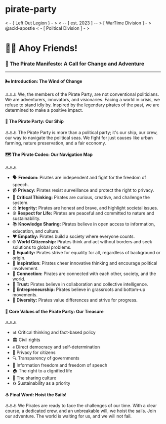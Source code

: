 # pirate-party
&lt; - { Left Out Legion } - > &lt; -- [ est. 2023 ] -- >  [ WarTime Division ] - >  @acid-apostle &lt; - [ Political Division ] - >



🏴‍☠️ **Ahoy Friends!**
=======================

### 🌊 The Pirate Manifesto: A Call for Change and Adventure
------------------------------------------------------------

#### 🌬️ Introduction: The Wind of Change
⚓⚓⚓ We, the members of the Pirate Party, are not conventional politicians. We are adventurers, innovators, and visionaries. Facing a world in crisis, we refuse to stand idly by. Inspired by the legendary pirates of the past, we are determined to make a positive impact.

#### 🚢 The Pirate Party: Our Ship
⚓⚓⚓ The Pirate Party is more than a political party; it's our ship, our crew, our way to navigate the political seas. We fight for just causes like urban farming, nature preservation, and a fair economy.

#### 🗺️ The Pirate Codex: Our Navigation Map
⚓⚓⚓ 
- 🗣️ **Freedom:** Pirates are independent and fight for the freedom of speech.
- 📹 **Privacy:** Pirates resist surveillance and protect the right to privacy.
- 🧠 **Critical Thinking:** Pirates are curious, creative, and challenge the system.
- ⚖️ **Integrity:** Pirates are honest and brave, and highlight societal issues.
- ☮️ **Respect for Life:** Pirates are peaceful and committed to nature and sustainability.
- 📚 **Knowledge Sharing:** Pirates believe in open access to information, education, and culture.
- ❤️ **Empathy:** Pirates build a society where everyone counts.
- 🌐 **World Citizenship:** Pirates think and act without borders and seek solutions to global problems.
- 👫 **Equality:** Pirates strive for equality for all, regardless of background or origin.
- 💭 **Inspiration:** Pirates cheer innovative thinking and encourage political involvement.
- 🤝 **Connection:** Pirates are connected with each other, society, and the world.
- 🧠 **Trust:** Pirates believe in collaboration and collective intelligence.
- 🌱 **Entrepreneurship:** Pirates believe in grassroots and bottom-up movements.
- 🌈 **Diversity:** Pirates value differences and strive for progress.

#### 💎 Core Values of the Pirate Party: Our Treasure
⚓⚓⚓ 
- 📊 Critical thinking and fact-based policy
- 🏛️ Civil rights
- ✊ Direct democracy and self-determination
- 🛑 Privacy for citizens
- 🔍 Transparency of governments
- 📢 Information freedom and freedom of speech
- 🏠 The right to a dignified life
- 💞 The sharing culture
- ♻️ Sustainability as a priority

#### ⚓ Final Word: Hoist the Sails!
⚓⚓⚓ We Pirates are ready to face the challenges of our time. With a clear course, a dedicated crew, and an unbreakable will, we hoist the sails. Join our adventure. The world is waiting for us, and we will not fail.
